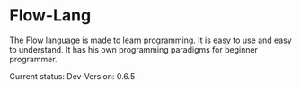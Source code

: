 # Flow-Lang

The Flow language is made to learn programming. It is easy to use and easy to understand.
It has his own programming paradigms for beginner programmer.

Current status: Dev-Version: 0.6.5
